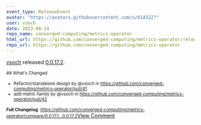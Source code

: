 ```yaml
---
event_type: ReleaseEvent
avatar: "https://avatars.githubusercontent.com/u/814322?"
user: vsoch
date: 2023-08-14
repo_name: converged-computing/metrics-operator
html_url: https://github.com/converged-computing/metrics-operator/releases/tag/0.0.17.2
repo_url: https://github.com/converged-computing/metrics-operator
---
```


<a href='https://github.com/vsoch' target='_blank'>vsoch</a> released <a href='https://github.com/converged-computing/metrics-operator/releases/tag/0.0.17.2' target='_blank'>0.0.17.2</a>.

<small>## What's Changed
* Refactor/standalone design by @vsoch in https://github.com/converged-computing/metrics-operator/pull/41
* add metric family by @vsoch in https://github.com/converged-computing/metrics-operator/pull/42


**Full Changelog**: https://github.com/converged-computing/metrics-operator/compare/0.0.17.1...0.0.17.2</small><a href='https://github.com/converged-computing/metrics-operator/releases/tag/0.0.17.2' target='_blank'>View Comment</a>